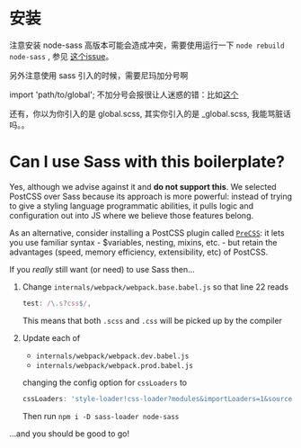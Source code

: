 

# 安装

注意安装 node-sass 高版本可能会造成冲突，需要使用运行一下 `node rebuild node-sass` , 参见
[这个issue](https://github.com/sass/node-sass/issues/1579)。

另外注意使用 sass 引入的时候，需要尼玛加分号啊

import 'path/to/global';
不加分号会报很让人迷惑的错：比如[这个](https://github.com/sass/node-sass/issues/1270)

还有，你以为你引入的是 global.scss, 其实你引入的是 _global.scss, 我能骂脏话吗。。


# Can I use Sass with this boilerplate?

Yes, although we advise against it and **do not support this**. We selected
PostCSS over Sass because its approach is more powerful: instead of trying to
give a styling language programmatic abilities, it pulls logic and configuration
out into JS where we believe those features belong.

As an alternative, consider installing a PostCSS plugin called [`PreCSS`](https://github.com/jonathantneal/precss):
it lets you use familiar syntax - $variables, nesting, mixins, etc. - but retain
the advantages (speed, memory efficiency, extensibility, etc) of PostCSS.

If you _really_ still want (or need) to use Sass then...

1. Change `internals/webpack/webpack.base.babel.js` so that line 22 reads
    ```JavaScript
    test: /\.s?css$/,
    ```

    This means that both `.scss` and `.css` will be picked up by the compiler

1. Update each of

    - `internals/webpack/webpack.dev.babel.js`
    - `internals/webpack/webpack.prod.babel.js`

    changing the config option for `cssLoaders` to

    ```JavaScript
    cssLoaders: 'style-loader!css-loader?modules&importLoaders=1&sourceMap!postcss-loader!sass-loader',
    ```

    Then run `npm i -D sass-loader node-sass`

...and you should be good to go!
